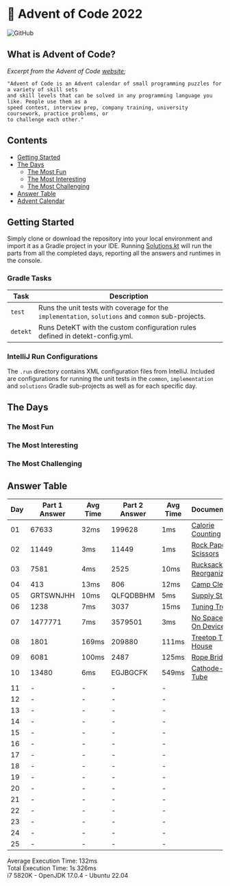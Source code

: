 # :christmas_tree: Advent of Code 2022

![GitHub](https://img.shields.io/badge/stars-20%2F50-yellow)

## What is Advent of Code?

_Excerpt from the Advent of Code [website](https://adventofcode.com/2022/about);_

    "Advent of Code is an Advent calendar of small programming puzzles for a variety of skill sets
    and skill levels that can be solved in any programming language you like. People use them as a
    speed contest, interview prep, company training, university coursework, practice problems, or
    to challenge each other."

## Contents
* [Getting Started](#getting-started)
* [The Days](#the-days)
    * [The Most Fun](#the-most-fun)
    * [The Most Interesting](#the-most-interesting)
    * [The Most Challenging](#the-most-challenging)
* [Answer Table](#answer-table)
* [Advent Calendar](#advent-calendar)

## Getting Started
Simply clone or download the repository into your local environment and import it as a Gradle project in your IDE.
Running [Solutions.kt](https://git.io/JII6v) will run the parts from all the completed days, reporting all the
answers and runtimes in the console.

### Gradle Tasks
| Task      | Description                                                                                        |
|-----------|----------------------------------------------------------------------------------------------------|
| `test`    | Runs the unit tests with coverage for the `implementation`, `solutions` and `common` sub-projects. |
| `detekt`  | Runs DeteKT with the custom configuration rules defined in detekt-config.yml.                      |

### IntelliJ Run Configurations
The `.run` directory contains XML configuration files from IntelliJ. Included are configurations for running the unit
tests in the `common`, `implementation` and `solutions` Gradle sub-projects as well as for each specific day.

## The Days

### The Most Fun
### The Most Interesting
### The Most Challenging

## Answer Table

| Day | Part 1 Answer | Avg Time | Part 2 Answer | Avg Time | Documentation                            |
|-----|---------------|----------|---------------|----------|------------------------------------------|
| 01  | 67633         | 32ms     | 199628        | 1ms      | [Calorie Counting](docs/DAY01.MD)        |
| 02  | 11449         | 3ms      | 11449         | 1ms      | [Rock Paper Scissors](docs/DAY02.MD)     |
| 03  | 7581          | 4ms      | 2525          | 10ms     | [Rucksack Reorganization](docs/DAY03.MD) |
| 04  | 413           | 13ms     | 806           | 12ms     | [Camp Cleanup](docs/DAY04.MD)            |
| 05  | GRTSWNJHH     | 10ms     | QLFQDBBHM     | 5ms      | [Supply Stacks](docs/DAY05.MD)           |
| 06  | 1238          | 7ms      | 3037          | 15ms     | [Tuning Trouble](docs/DAY06.MD)          |
| 07  | 1477771       | 7ms      | 3579501       | 3ms      | [No Space Left On Device](docs/DAY07.MD) |
| 08  | 1801          | 169ms    | 209880        | 111ms    | [Treetop Tree House](docs/DAY08.MD)      |
| 09  | 6081          | 100ms    | 2487          | 125ms    | [Rope Bridge](docs/DAY09.MD)             |
| 10  | 13480         | 6ms      | EGJBGCFK      | 549ms    | [Cathode-Ray Tube](docs/DAY10.MD)        |
| 11  | -             | -        | -             | -        | [](docs/DAY11.MD)                        |
| 12  | -             | -        | -             | -        | [](docs/DAY12.MD)                        |
| 13  | -             | -        | -             | -        | [](docs/DAY13.MD)                        |
| 14  | -             | -        | -             | -        | [](docs/DAY14.MD)                        |
| 15  | -             | -        | -             | -        | [](docs/DAY15.MD)                        |
| 16  | -             | -        | -             | -        | [](docs/DAY16.MD)                        |
| 17  | -             | -        | -             | -        | [](docs/DAY17.MD)                        |
| 18  | -             | -        | -             | -        | [](docs/DAY18.MD)                        |
| 19  | -             | -        | -             | -        | [](docs/DAY19.MD)                        |
| 20  | -             | -        | -             | -        | [](docs/DAY20.MD)                        |
| 21  | -             | -        | -             | -        | [](docs/DAY21.MD)                        |
| 22  | -             | -        | -             | -        | [](docs/DAY22.MD)                        |
| 23  | -             | -        | -             | -        | [](docs/DAY23.MD)                        |
| 24  | -             | -        | -             | -        | [](docs/DAY24.MD)                        |
| 25  | -             | -        | -             | -        | [](docs/DAY25.MD)                        |

Average Execution Time: 132ms \
Total Execution Time: 1s 326ms \
i7 5820K - OpenJDK 17.0.4 - Ubuntu 22.04
